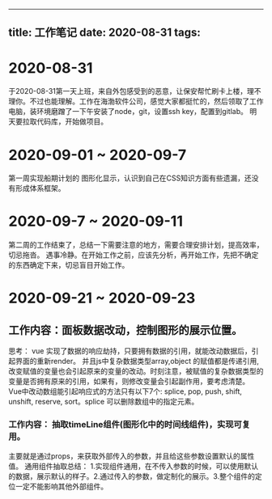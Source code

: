 <!--
 * @Author: your name
 * @Date: 2020-08-31 21:02:21
 * @LastEditTime: 2020-09-24 08:47:10
 * @LastEditors: Please set LastEditors
 * @Description: In User Settings Edit
 * @FilePath: \cokelovejoy.github.io\source\_posts\工作笔记.md
-->
---
title: 工作笔记
date: 2020-08-31
tags:
---

# 2020-08-31
于2020-08-31第一天上班，来自外包感受到的恶意，让保安帮忙刷卡上楼，理不理你。不过也能理解。工作在海渤软件公司，感觉大家都挺忙的，然后领取了工作电脑，装环境磨蹭了一下午安装了node，git，设置ssh key，配置到gitlab。
明天要拉取代码库，开始做项目。
# 2020-09-01 ~ 2020-09-7
第一周实现船期计划的 图形化显示，认识到自己在CSS知识方面有些遗漏，还没有形成体系框架。

# 2020-09-7 ~ 2020-09-11
第二周的工作结束了，总结一下需要注意的地方，需要合理安排计划，提高效率，切忌拖沓。
遇事冷静。在开始工作之前，应该先分析，再开始工作，先把不确定的东西确定下来，切忌盲目开始工作。
# 2020-09-21 ~ 2020-09-23
## 工作内容：面板数据改动，控制图形的展示位置。 
思考： vue 实现了数据的响应劫持，只要拥有数据的引用，就能改动数据后，引起界面的重新render。
并且js中复杂数据类型array,object 的赋值都是传递引用,改变赋值的变量也会引起原来的变量的改动。时刻注意，被赋值的复杂数据类型的变量是否拥有原来的引用，如果有，则修改变量会引起副作用，要考虑清楚。 Vue中改动数组能引起响应式的方法只有以下7个: splice, pop, push, shift, unshift, reserve, sort。splice 可以删除数组中的指定元素。

### 工作内容： 抽取timeLine组件(图形化中的时间线组件)，实现可复用。
主要就是通过props，来获取外部传入的参数，并且给这些参数设置默认的属性值。
通用组件抽取总结： 1.实现组件通用，在不传入参数的时候，可以使用默认的数据，展示默认的样子。2.通过传入的参数，做定制化的展示。3.整个组件的定位一定不能影响其他外部组件。
